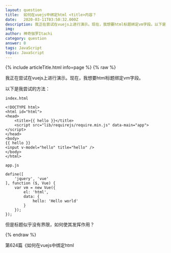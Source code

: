 ```yaml
---
layout: question
title:  如何在vuejs中绑定html <title>内容？
date:   2020-03-11T03:50:32.000Z
description: 我正在尝试在vuejs上进行演示。现在，我想要html标题绑定vm字段。以下是我尝试的方法：index.html<\!DOCTYPE html>...
img: 
author: 神奇伽罗Itachi
category: question
answer: 0
tags: JavaScript
topic: JavaScript
---
```

<div class="article-root">
  <div class="article">
    {% include articleTitle.html info=page %}
    {% raw %}
    <div class="article-content"><p><font style="vertical-align: inherit;"><font style="vertical-align: inherit;">我正在尝试在vuejs上进行演示。</font><font style="vertical-align: inherit;">现在，我想要html标题绑定vm字段。</font></font></p>

<p><font style="vertical-align: inherit;"><font style="vertical-align: inherit;">以下是我尝试的方法：</font></font></p>

<p><code>index.html</code></p>

<pre><code>&lt;!DOCTYPE html&gt;<font></font>
&lt;html id="html"&gt;<font></font>
&lt;head&gt;<font></font>
    &lt;title&gt;{{ hello }}&lt;/title&gt;<font></font>
    &lt;script src="lib/requirejs/require.min.js" data-main="app"&gt;&lt;/script&gt;<font></font>
&lt;/head&gt;<font></font>
&lt;body&gt;<font></font>
{{ hello }}<font></font>
&lt;input v-model="hello" title="hello" /&gt;<font></font>
&lt;/body&gt;<font></font>
&lt;/html&gt;<font></font>
</code></pre>

<p><code>app.js</code></p>

<pre><code>define([<font></font>
    'jquery', 'vue'<font></font>
], function ($, Vue) {<font></font>
    var vm = new Vue({<font></font>
        el: 'html',<font></font>
        data: {<font></font>
            hello: 'Hello world'<font></font>
        }<font></font>
    });<font></font>
});<font></font>
</code></pre>

<p><font style="vertical-align: inherit;"><font style="vertical-align: inherit;">但是标题似乎没有界限，如何使其发挥作用？</font></font></p></div>
    {% endraw %}
  </div>
  <p class="winter_mark">第624篇《如何在vuejs中绑定html <title>内容？》来自Winter(https://github.com/aiyld/aiyld.github.io)的站点</p>
  <div class="discuss-wrapper">
    {% include discussTitle.html info=page %}
    {% raw %}
    <div class="discuss-list">
    
    </div>
    {% endraw %}
  </div>
<div>
